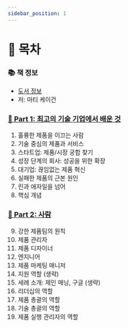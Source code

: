 ```yaml
---
sidebar_position: 1
---
```


# 🚀 목차

### 📚 책 정보
- [도서 정보](http://www.yes24.com/Product/Goods/67512293)
- 저: 마티 케이건

### [🤔 Part 1: 최고의 기술 기업에서 배운 것](/docs/etc/inspired/part-1)
1. 훌륭한 제품을 이끄는 사람
2. 기술 중심의 제품과 서비스
3. 스타트업: 제품/시장 궁합 찾기
4. 성장 단계의 회사: 성공을 위한 확장
5. 대기업: 끊임없는 제품 혁신
6. 실패한 제품의 근본 원인
7. 린과 애자일을 넘어
8. 핵심 개념

### [🤔 Part 2: 사람](/docs/etc/inspired/part-2)
9. 강한 제품팀의 원칙
10. 제품 관리자
11. 제품 디자이너
12. 엔지니어
13. 제품 마케팅 매니저
14. 지원 역할 (생략)
15. 세례 소개: 제인 매닝, 구글 (생략)
16. 리더십의 역할
17. 제품 총괄의 역할
18. 기술 총괄의 역할
19. 제품 실행 관리자의 역할
